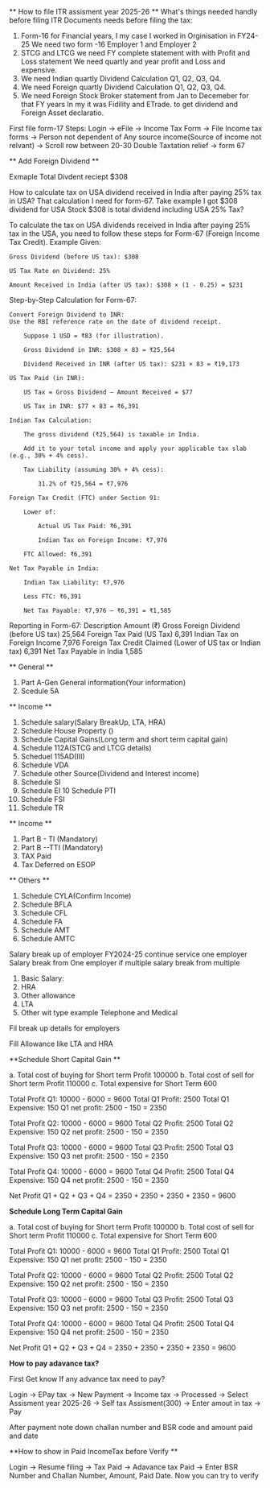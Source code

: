 ** How to file ITR assisment year 2025-26 **
What's things needed handly before filing ITR
Documents needs before filing the tax: 
1. Form-16 for Financial years, I my case I worked in Orginisation in FY24-25
We need two form -16 Employer 1 and Employer 2
2. STCG and LTCG we need FY complete statement with with Profit and Loss statement
We need quartly and year profit and Loss and expensive.
3. We need Indian quartly Dividend Calculation Q1, Q2, Q3, Q4.
4. We need Foreign quartly Dividend Calculation  Q1, Q2, Q3, Q4.
5. We need Foreign Stock Broker statement from Jan to Decemeber for that FY years In my it was Fidility and ETrade.
to get dividend and Foreign Asset declaratio.

First file form-17 
Steps: Login -> eFile -> Income Tax Form -> File Income tax forms -> Person not dependent of Any source income(Source of income not relvant) -> Scroll row between 20-30 Double Taxtation relief -> form 67

** Add Foreign Dividend **

Exmaple Total Divdent reciept $308

How to calculate tax on USA dividend received in India after paying 25% tax in USA? That calculation I need for form-67. Take example I got $308 dividend for USA Stock  $308 is total dividend including USA 25% Tax?

To calculate the tax on USA dividends received in India after paying 25% tax in the USA, you need to follow these steps for Form-67 (Foreign Income Tax Credit).
Example Given:

    Gross Dividend (before US tax): $308

    US Tax Rate on Dividend: 25%

    Amount Received in India (after US tax): $308 × (1 - 0.25) = $231

Step-by-Step Calculation for Form-67:

    Convert Foreign Dividend to INR:
    Use the RBI reference rate on the date of dividend receipt.

        Suppose 1 USD = ₹83 (for illustration).

        Gross Dividend in INR: $308 × 83 = ₹25,564

        Dividend Received in INR (after US tax): $231 × 83 = ₹19,173

    US Tax Paid (in INR):

        US Tax = Gross Dividend – Amount Received = $77

        US Tax in INR: $77 × 83 = ₹6,391

    Indian Tax Calculation:

        The gross dividend (₹25,564) is taxable in India.

        Add it to your total income and apply your applicable tax slab (e.g., 30% + 4% cess).

        Tax Liability (assuming 30% + 4% cess):

            31.2% of ₹25,564 = ₹7,976

    Foreign Tax Credit (FTC) under Section 91:

        Lower of:

            Actual US Tax Paid: ₹6,391

            Indian Tax on Foreign Income: ₹7,976

        FTC Allowed: ₹6,391

    Net Tax Payable in India:

        Indian Tax Liability: ₹7,976

        Less FTC: ₹6,391

        Net Tax Payable: ₹7,976 – ₹6,391 = ₹1,585

Reporting in Form-67:
Description    Amount (₹)
Gross Foreign Dividend (before US tax)    25,564
Foreign Tax Paid (US Tax)    6,391
Indian Tax on Foreign Income    7,976
Foreign Tax Credit Claimed (Lower of US tax or Indian tax)    6,391
Net Tax Payable in India    1,585

** General **
1. Part A-Gen General information(Your information)
2. Scedule 5A

** Income **
1. Schedule salary(Salary BreakUp, LTA, HRA)
2. Schedule House Property ()
3. Schedule Capital Gains(Long term and short term capital gain)
4. Schedule 112A(STCG and LTCG details)
5. Scheduel 115AD(III)
6. Schedule VDA
7. Schedule other Source(Dividend and Interest income)
8. Schedule SI 
9. Schedule EI
10 Schedule PTI
11. Schedule FSI
12. Schedule TR

** Income **
1. Part B - TI (Mandatory)
2. Part B --TTI (Mandatory)
3. TAX Paid
4. Tax Deferred on ESOP 

** Others **
1. Schedule CYLA(Confirm Income)
2. Schedule BFLA
3. Schedule CFL
4. Schedule FA
5. Schedule AMT
6. Schedule AMTC

Salary break up of employer FY2024-25 continue service one employer Salary break from One employer 
if multiple salary break from multiple 
1. Basic Salary: 
2. HRA
3. Other allowance 
4. LTA 
5. Other wit type example Telephone and Medical 

Fil break up details for employers 

Fill Allowance like LTA and HRA

**Schedule Short Capital Gain **

a. Total cost of buying for Short term Profit 100000
b. Total cost of sell for Short term Profit   110000
c. Total expensive for Short Term    600

Total Profit Q1: 10000 - 6000 = 9600
Total Q1 Profit: 2500 
Total Q1 Expensive: 150 
Q1 net profit: 2500 - 150 = 2350

Total Profit Q2: 10000 - 6000 = 9600
Total Q2 Profit: 2500 
Total Q2 Expensive: 150 
Q2 net profit: 2500 - 150 = 2350

Total Profit Q3: 10000 - 6000 = 9600
Total Q3 Profit: 2500 
Total Q3 Expensive: 150 
Q3 net profit: 2500 - 150 = 2350

Total Profit Q4: 10000 - 6000 = 9600
Total Q4 Profit: 2500 
Total Q4 Expensive: 150 
Q4 net profit: 2500 - 150 = 2350

Net Profit  Q1 +  Q2 +  Q3 +  Q4 = 2350 + 2350 + 2350 + 2350 = 9600




**Schedule Long Term Capital Gain**

a. Total cost of buying for Short term Profit 100000
b. Total cost of sell for Short term Profit   110000
c. Total expensive for Short Term    600

Total Profit Q1: 10000 - 6000 = 9600
Total Q1 Profit: 2500 
Total Q1 Expensive: 150 
Q1 net profit: 2500 - 150 = 2350

Total Profit Q2: 10000 - 6000 = 9600
Total Q2 Profit: 2500 
Total Q2 Expensive: 150 
Q2 net profit: 2500 - 150 = 2350

Total Profit Q3: 10000 - 6000 = 9600
Total Q3 Profit: 2500 
Total Q3 Expensive: 150 
Q3 net profit: 2500 - 150 = 2350

Total Profit Q4: 10000 - 6000 = 9600
Total Q4 Profit: 2500 
Total Q4 Expensive: 150 
Q4 net profit: 2500 - 150 = 2350

Net Profit  Q1 +  Q2 +  Q3 +  Q4 = 2350 + 2350 + 2350 + 2350 = 9600


**How to pay adavance tax?**

First Get know If any advance tax need to pay?

Login -> EPay tax -> New Payment -> Income tax -> Processed -> Select Assisment year 2025-26 -> Self tax Assisment(300) -> Enter amout in tax -> Pay 

After payment note down challan number and BSR code and amount paid and date


**How to show in Paid IncomeTax before Verify **

Login -> Resume filing -> Tax Paid -> Adavance tax Paid -> Enter BSR Number and Challan Number, Amount, Paid Date. Now you can try to verify
